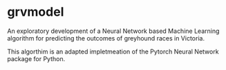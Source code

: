 # grvmodel
An exploratory development of a Neural Network based Machine Learning algorithm for predicting the outcomes of greyhound races in Victoria.

This algorthim is an adapted impletmeation of the Pytorch Neural Network package for Python.


